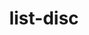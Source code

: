 ---
title: list-disc
routable: false
taxonomy:
  tag: links

links:
    headline: Quick Links
    byline:
      text: >
        Choose <i>Sidebar Left</i> for Quick Links and FAQs.
        On Mobile this section sits above page content.
    type: list-disc
    items:
      - text: Sidebar Left
        url: /sidebars/sidebar-left
        description: This description is optional.
      - text: Sidebar Right
        url: /sidebars/sidebar-right
        # description: Another descriptive text
      - text: An entry without a link
        description: Just in case you need the sidebar for something else.
---